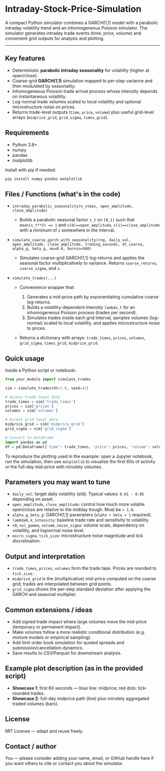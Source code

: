 # Intraday-Stock-Price-Simulation

A compact Python simulator combines a GARCH(1,1) model with a parabolic intraday volatility trend and an inhomogeneous Poisson simulator. The simulator generates intraday trade events (time, price, volume) and convenient grid outputs for analysis and plotting.

---

## Key features

* Deterministic **parabolic intraday seasonality** for volatility (higher at open/close).
* Coarse-grid **GARCH(1,1)** simulation mapped to per-step variance and then modulated by seasonality.
* Inhomogeneous Poisson trade arrival process whose intensity depends on instantaneous volatility.
* Log-normal trade volumes scaled to local volatility and optional microstructure noise on prices.
* Returns trade-level outputs (`time`, `price`, `volume`) plus useful grid-level arrays (`midprice_grid`, `grid_sigma`, `times_grid`).

## Requirements

* Python 3.8+
* numpy
* pandas
* matplotlib

Install with pip if needed:

```bash
pip install numpy pandas matplotlib
```

## Files / Functions (what's in the code)

* `intraday_parabolic_seasonality(n_steps, open_amplitude, close_amplitude)`

  * Builds a parabolic seasonal factor `s_t` on `[0,1]` such that `mean(s_t**2) == 1` and `s(0)==open_amplitude`, `s(1)==close_amplitude` with a minimum of `1` somewhere in the interval.

* `simulate_coarse_garch_with_seasonality(rng, daily_vol, open_amplitude, close_amplitude, trading_seconds, dt_coarse, alpha_g, beta_g, mu=0.0, burnin=500)`

  * Simulates coarse-grid GARCH(1,1) log-returns and applies the seasonal factor multiplicatively to variance. Returns `coarse_returns`, `coarse_sigma`, and `s`.

* `simulate_trades(...)`

  * Convenience wrapper that:

    1. Generates a mid-price path by exponentiating cumulative coarse log-returns.
    2. Builds a volatility-dependent intensity `lambda_t` for an inhomogeneous Poisson process (trades per second).
    3. Simulates trades inside each grid interval, samples volumes (log-normal) scaled to local volatility, and applies microstructure noise to prices.
  * Returns a dictionary with arrays: `trade_times`, `prices`, `volumes`, `grid_sigma`, `times_grid`, `midprice_grid`.

## Quick usage

Inside a Python script or notebook:

```python
from your_module import simulate_trades

sim = simulate_trades(dt=1.0, seed=42)

# Access trade-level data
trade_times = sim['trade_times']
prices = sim['prices']
volumes = sim['volumes']

# Access grid-level data
midprice_grid = sim['midprice_grid']
grid_sigma = sim['grid_sigma']

# Convert to DataFrame
import pandas as pd
df = pd.DataFrame({'time': trade_times, 'price': prices, 'volume': volumes})
```

To reproduce the plotting used in the example: open a Jupyter notebook, run the simulation, then use `matplotlib` to visualize the first 60s of activity or the full-day mid-price with minutely volumes.

## Parameters you may want to tune

* `daily_vol`: target daily volatility (std). Typical values: `0.01 - 0.05` depending on asset.
* `open_amplitude`, `close_amplitude`: control how much more volatile open/close are relative to the midday trough. Must be `> 1.0`.
* `alpha_g`, `beta_g`: GARCH(1,1) parameters (`alpha + beta < 1` required).
* `lambda0`, `k_intensity`: baseline trade rate and sensitivity to volatility.
* `v0`, `vol_gamma`, `volume_noise_sigma`: volume scale, dependency on volatility, and lognormal noise level.
* `micro_sigma`, `tick_size`: microstructure noise magnitude and tick discretisation.

## Output and interpretation

* `trade_times`, `prices`, `volumes` form the trade tape. Prices are rounded to `tick_size`.
* `midprice_grid` is the (multiplicative) mid-price computed on the coarse grid; trades are interpolated between grid points.
* `grid_sigma` shows the per-step standard deviation after applying the GARCH and seasonal multiplier.

## Common extensions / ideas

* Add signed trade impact where large volumes move the mid-price (temporary or permanent impact).
* Make volumes follow a more realistic conditional distribution (e.g. mixture models or empirical sampling).
* Add limit order book simulation for quoted spreads and submission/cancellation dynamics.
* Save results to CSV/Parquet for downstream analysis.

## Example plot description (as in the provided script)

* **Showcase 1**: first 60 seconds — blue line: midprice; red dots: tick-rounded trades.
* **Showcase 2**: full-day midprice path (line) plus minutely aggregated traded volumes (bars).

## License

MIT License — adapt and reuse freely.

## Contact / author

You — please consider adding your name, email, or GitHub handle here if you want others to cite or contact you about the simulator.
